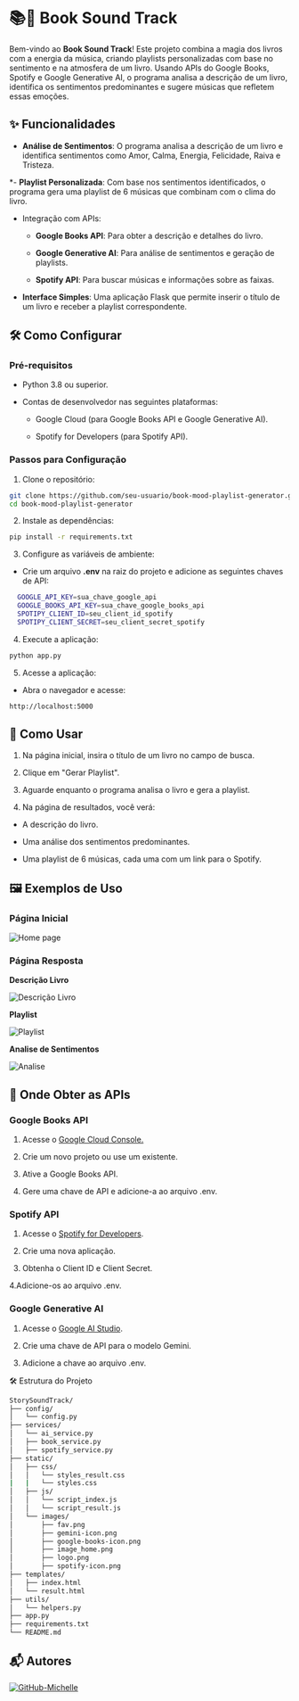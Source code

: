# 📚🎵 Book Sound Track

Bem-vindo ao **Book Sound Track**! Este projeto combina a magia dos livros com a energia da música, criando playlists personalizadas com base no sentimento e na atmosfera de um livro. Usando APIs do Google Books, Spotify e Google Generative AI, o programa analisa a descrição de um livro, identifica os sentimentos predominantes e sugere músicas que refletem essas emoções.

## ✨ Funcionalidades

- **Análise de Sentimentos**: O programa analisa a descrição de um livro e identifica sentimentos como Amor, Calma, Energia, Felicidade, Raiva e Tristeza.

*- **Playlist Personalizada**: Com base nos sentimentos identificados, o programa gera uma playlist de 6 músicas que combinam com o clima do livro.

- Integração com APIs:
   
   - **Google Books API**: Para obter a descrição e detalhes do livro.

   - **Google Generative AI**: Para análise de sentimentos e geração de playlists.
     
   - **Spotify API**: Para buscar músicas e informações sobre as faixas.

- **Interface Simples**: Uma aplicação Flask que permite inserir o título de um livro e receber a playlist correspondente.

## 🛠️ Como Configurar

### Pré-requisitos

- Python 3.8 ou superior.

- Contas de desenvolvedor nas seguintes plataformas:
  
  - Google Cloud (para Google Books API e Google Generative AI).

  - Spotify for Developers (para Spotify API).

### Passos para Configuração

1. Clone o repositório:

```bash
git clone https://github.com/seu-usuario/book-mood-playlist-generator.git
cd book-mood-playlist-generator
```

2. Instale as dependências:

```bash
pip install -r requirements.txt
```

3. Configure as variáveis de ambiente:
  - Crie um arquivo **.env** na raiz do projeto e adicione as seguintes chaves de API:

  ```bash
    GOOGLE_API_KEY=sua_chave_google_api
    GOOGLE_BOOKS_API_KEY=sua_chave_google_books_api
    SPOTIPY_CLIENT_ID=seu_client_id_spotify
    SPOTIPY_CLIENT_SECRET=seu_client_secret_spotify
  ```
4. Execute a aplicação:

```bash
python app.py
```

5. Acesse a aplicação:

  - Abra o navegador e acesse: 

  ```bash 
  http://localhost:5000
  ```

## 🎯 Como Usar

1. Na página inicial, insira o título de um livro no campo de busca.

2. Clique em "Gerar Playlist".

3. Aguarde enquanto o programa analisa o livro e gera a playlist.

4. Na página de resultados, você verá:

  - A descrição do livro.

  - Uma análise dos sentimentos predominantes.

  - Uma playlist de 6 músicas, cada uma com um link para o Spotify.

## 🖼️ Exemplos de Uso

### Página Inicial

![Home page](assets/home_page.png)

### Página Resposta

**Descrição Livro**

![Descrição Livro](assets/book_description.png)

**Playlist**

![Playlist](assets/playlist.png)

**Analise de Sentimentos**

![Analise](assets/analise.png)

## 🔑 Onde Obter as APIs

### Google Books API

  1. Acesse o [Google Cloud Console.](https://console.cloud.google.com/welcome?project=meuprojetolivros)
  
  2. Crie um novo projeto ou use um existente.

  3. Ative a Google Books API.

  4. Gere uma chave de API e adicione-a ao arquivo .env.

### Spotify API

  1. Acesse o [Spotify for Developers](https://developer.spotify.com/).

  2. Crie uma nova aplicação.

  3. Obtenha o Client ID e Client Secret.

  4.Adicione-os ao arquivo .env.

### Google Generative AI

  1. Acesse o [Google AI Studio](https://aistudio.google.com/prompts/new_chat).

  2. Crie uma chave de API para o modelo Gemini.

  3. Adicione a chave ao arquivo .env.

🛠️ Estrutura do Projeto

 ```sh
StorySoundTrack/
├── config/
│   └── config.py
├── services/
│   └── ai_service.py
│   ├── book_service.py
│   ├── spotify_service.py
├── static/
│   ├── css/
│   │   └── styles_result.css
|   |   └── styles.css
│   ├── js/
│   │   └── script_index.js
│   │   └── script_result.js
│   └── images/
│       ├── fav.png
│       ├── gemini-icon.png
│       ├── google-books-icon.png
│       ├── image_home.png
│       ├── logo.png
│       ├── spotify-icon.png
├── templates/
│   ├── index.html
│   └── result.html
├── utils/
│   └── helpers.py
├── app.py
├── requirements.txt
└── README.md
```

## 📬 Autores

[![GitHub-Michelle](https://img.shields.io/badge/Michelle-000?style=for-the-badge&logo=github&logoColor=30A3DC)](https://github.com/michelleGomes85)
